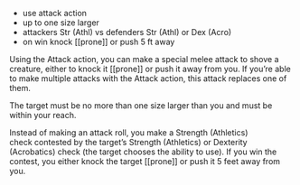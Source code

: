 - use attack action
- up to one size larger
- attackers Str (Athl) vs defenders Str (Athl) or Dex (Acro)
- on win knock [[prone]] or push 5 ft away

Using the Attack action, you can make a special melee attack to shove a creature, either to knock it [[prone]] or push it away from you. If you’re able to make multiple attacks with the Attack action, this attack replaces one of them.  

The target must be no more than one size larger than you and must be within your reach.

Instead of making an attack roll, you make a Strength (Athletics) check contested by the target’s Strength (Athletics) or Dexterity (Acrobatics) check (the target chooses the ability to use). If you win the contest, you either knock the target [[prone]] or push it 5 feet away from you.